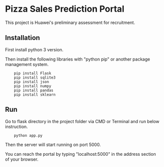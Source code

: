 # Pizza Sales Prediction Portal

This project is Huawei's preliminary assessment for recruitment.

## Installation

First install python 3 version.

Then install the following libraries with "python pip" or another package management system.

```
    pip install Flask
    pip install sqlite3
    pip install json
    pip install numpy
    pip install pandas
    pip install sklearn
```

## Run

Go to flask directory in the project folder via CMD or Terminal and run below instruction.

```
    python app.py
```

Then the server will start running on port 5000.

You can reach the portal by typing "localhost:5000" in the address section of your browser.